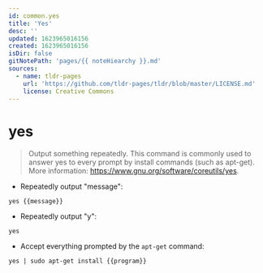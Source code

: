```yaml
---
id: common.yes
title: 'Yes'
desc: ''
updated: 1623965016156
created: 1623965016156
isDir: false
gitNotePath: 'pages/{{ noteHiearchy }}.md'
sources:
  - name: tldr-pages
    url: 'https://github.com/tldr-pages/tldr/blob/master/LICENSE.md'
    license: Creative Commons
---
```

# yes

> Output something repeatedly.
> This command is commonly used to answer yes to every prompt by install commands (such as apt-get).
> More information: <https://www.gnu.org/software/coreutils/yes>.

- Repeatedly output "message":

`yes {{message}}`

- Repeatedly output "y":

`yes`

- Accept everything prompted by the `apt-get` command:

`yes | sudo apt-get install {{program}}`

